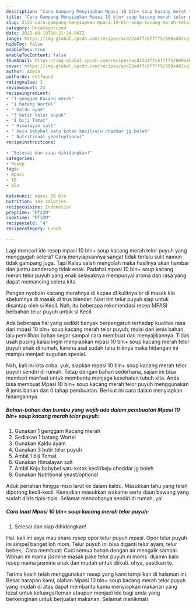 ```yaml
---
description: "Cara Gampang Menyiapkan Mpasi 10 bln+ soup kacang merah telor puyuh yang Lezat, Buat Buka Puasa Bisa Manjain Lidah"
title: "Cara Gampang Menyiapkan Mpasi 10 bln+ soup kacang merah telor puyuh yang Lezat, Buat Buka Puasa Bisa Manjain Lidah"
slug: 2155-cara-gampang-menyiapkan-mpasi-10-bln-soup-kacang-merah-telor-puyuh-yang-lezat-buat-buka-puasa-bisa-manjain-lidah
category: Uncategorized
date: 2022-06-19T16:21:24.947Z
image: https://img-global.cpcdn.com/recipes/acd22a4ffc6f7ff5/680x482cq70/mpasi-10-bln-soup-kacang-merah-telor-puyuh-foto-resep-utama.jpg
hideToc: false
enableToc: true
enableTocContent: false
thumbnail: https://img-global.cpcdn.com/recipes/acd22a4ffc6f7ff5/680x482cq70/mpasi-10-bln-soup-kacang-merah-telor-puyuh-foto-resep-utama.jpg
cover: https://img-global.cpcdn.com/recipes/acd22a4ffc6f7ff5/680x482cq70/mpasi-10-bln-soup-kacang-merah-telor-puyuh-foto-resep-utama.jpg
author: Admin
authorAv: notfound
ratingvalue: 3
reviewcount: 23
recipeingredient:
- "1 genggam Kacang merah"
- "1 batang Wortel"
- " Kaldu ayam"
- "3 butir telur puyuh"
- "1 biji Tomat"
- " Himalayan salt"
- " Keju babybel satu kotak kecilkeju cheddar jg boleh"
- " Nutritional yeastoptional"
recipeinstructions:

- "Selesai dan siap dihidangkan!"
categories:
- Resep
tags:
- mpasi
- 10
- bln

katakunci: mpasi 10 bln 
nutrition: 143 calories
recipecuisine: Indonesian
preptime: "PT22M"
cooktime: "PT32M"
recipeyield: "4"
recipecategory: Lunch

---
```



Lagi mencari ide resep mpasi 10 bln+ soup kacang merah telor puyuh yang menggugah selera? Cara menyiapkannya sangat tidak terlalu sulit namun tidak gampang juga. Tapi Kalau salah mengolah maka hasilnya akan hambar dan justru cenderung tidak enak. Padahal mpasi 10 bln+ soup kacang merah telor puyuh yang enak selayaknya mempunyai aroma dan rasa yang dapat memancing selera kita.


Pengen nyobain kacang merahnya di kupas dl kulitnya br di masak klo sbelumnya di masak dl trus blender. Nasi tim telur puyuh siap untuk disantap oleh si Kecil. Nah, itu beberapa rekomendasi resep MPASI berbahan telur puyuh untuk si Kecil.

Ada beberapa hal yang sedikit banyak berpengaruh terhadap kualitas rasa dari mpasi 10 bln+ soup kacang merah telor puyuh, mulai dari jenis bahan, lalu pemilihan bahan segar sampai cara membuat dan menyajikannya. Tidak usah pusing kalau ingin menyiapkan mpasi 10 bln+ soup kacang merah telor puyuh enak di rumah, karena asal sudah tahu triknya maka hidangan ini mampu menjadi suguhan spesial.


Nah, kali ini kita coba, yuk, siapkan mpasi 10 bln+ soup kacang merah telor puyuh sendiri di rumah. Tetap dengan bahan sederhana, sajian ini bisa memberi manfaat untuk membantu menjaga kesehatan tubuh kita. Anda bisa membuat Mpasi 10 bln+ soup kacang merah telor puyuh menggunakan 8 jenis bahan dan 0 tahap pembuatan. Berikut ini cara dalam menyiapkan hidangannya.

<!--inarticleads1-->

##### Bahan-bahan dan bumbu yang wajib ada dalam pembuatan Mpasi 10 bln+ soup kacang merah telor puyuh:

1. Gunakan 1 genggam Kacang merah
1. Sediakan 1 batang Wortel
1. Gunakan  Kaldu ayam
1. Gunakan 3 butir telur puyuh
1. Ambil 1 biji Tomat
1. Gunakan  Himalayan salt
1. Ambil  Keju babybel satu kotak kecil/keju cheddar jg boleh
1. Gunakan  Nutritional yeast/optional


Aduk perlahan hingga miso larut ke dalam kaldu. Masukkan tahu yang telah dipotong kecil-kecil. Kemudian masukkan wakame serta daun bawang yang sudah diiris tipis-tipis. Selamat mencobanya sendiri di rumah, ya! 

<!--inarticleads2-->

##### Cara buat Mpasi 10 bln+ soup kacang merah telor puyuh:


1. Selesai dan siap dihidangkan!

Hai. kali ini saya mau share resep opor telur puyuh mpasi. Opor telur puyuh ini simpel banget loh mom. Telur puyuh ini bisa diganti telur ayam, telur bebek,. Cara membuat: Cuci semua bahan dengan air mengalir sampai. Wbhari ini mama jasmine masak pake telur puyuh ni moms. dijamin kalo resep mama jasmine enak dan mudah untuk diikuti. ohya, pastikan to. 

Terima kasih telah menggunakan resep yang kami tampilkan di halaman ini. Besar harapan kami, olahan Mpasi 10 bln+ soup kacang merah telor puyuh yang mudah di atas dapat membantu kamu menyiapkan makanan yang lezat untuk keluarga/teman ataupun menjadi ide bagi anda yang berkeinginan untuk berjualan makanan. Selamat menikmati
